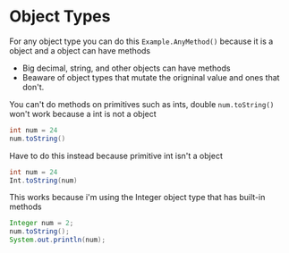 # Object Types

For any object type you can do this `Example.AnyMethod()` because it is a object and a object can have methods

- Big decimal, string, and other objects can have methods
- Beaware of object types that mutate the origninal value and ones that don't.

You can't do methods on primitives such as ints, double
`num.toString()` won't work because a int is not a object

```java
int num = 24
num.toString()
```

Have to do this instead because primitive int isn't a object

```java
int num = 24
Int.toString(num)
```

This works because i'm using the Integer object type that has built-in methods

```java
Integer num = 2;
num.toString();
System.out.println(num);
```
